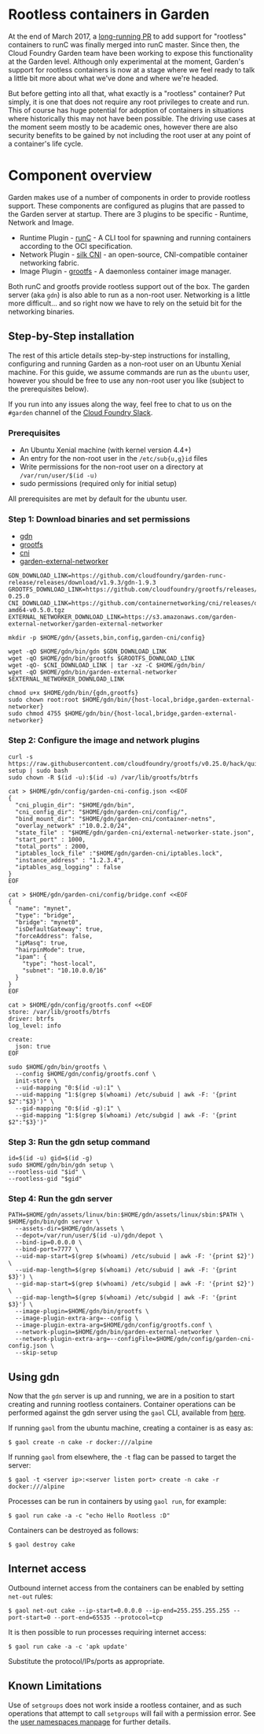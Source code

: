 # Rootless containers in Garden

At the end of March 2017, a [long-running
PR](https://github.com/opencontainers/runc/pull/774) to add support for
"rootless" containers to runC was finally merged into runC master. Since then,
the Cloud Foundry Garden team have been working to expose this functionality at
the Garden level. Although only experimental at the moment, Garden's support
for rootless containers is now at a stage where we feel ready to talk a little
bit more about what we've done and where we're headed.

But before getting into all that, what exactly is a "rootless" container? Put
simply, it is one that does not require any root privileges to create and run.
This of course has huge potential for adoption of containers in situations
where historically this may not have been possible. The driving use cases at
the moment seem mostly to be academic ones, however there are also security
benefits to be gained by not including the root user at any point of a
container's life cycle.

# Component overview

Garden makes use of a number of components in order to provide rootless
support. These components are configured as plugins that are passed to the
Garden server at startup. There are 3 plugins to be specific - Runtime, Network
and Image.

* Runtime Plugin - [runC](https://github.com/opencontainers/runc) - A CLI tool
  for spawning and running containers according to the OCI specification.
* Network Plugin - [silk CNI](https://github.com/cloudfoundry-incubator/silk) -
  an open-source, CNI-compatible container networking fabric.
* Image Plugin - [grootfs](https://github.com/cloudfoundry/grootfs) - A
  daemonless container image manager.

Both runC and grootfs provide rootless support out of the box. The garden
server (aka `gdn`) is also able to run as a non-root user. Networking is a
little more difficult... and so right now we have to rely on the setuid bit for
the networking binaries.

## Step-by-Step installation

The rest of this article details step-by-step instructions for installing,
configuring and running Garden as a non-root user on an Ubuntu Xenial machine.
For this guide, we assume commands are run as the `ubuntu` user, however you
should be free to use any non-root user you like (subject to the prerequisites
below).

If you run into any issues along the way, feel free to chat to us on the
`#garden` channel of the [Cloud Foundry Slack](http://slack.cloudfoundry.org/).

### Prerequisites

* An Ubuntu Xenial machine (with kernel version 4.4+)
* An entry for the non-root user in the `/etc/sub{u,g}id` files
* Write permissions for the non-root user on a directory at `/var/run/user/$(id -u)`
* sudo permissions (required only for initial setup)

All prerequisites are met by default for the ubuntu user.

### Step 1: Download binaries and set permissions

* [gdn](https://github.com/cloudfoundry/garden-runc-release/releases/download/v1.9.3/gdn-1.9.3)
* [grootfs](https://github.com/cloudfoundry/grootfs/releases/download/v0.25.0/grootfs-0.25.0)
* [cni](https://github.com/containernetworking/cni/releases/download/v0.5.0/cni-amd64-v0.5.0.tgz)
* [garden-external-networker](https://s3.amazonaws.com/garden-external-networker/garden-external-networker)

```
GDN_DOWNLOAD_LINK=https://github.com/cloudfoundry/garden-runc-release/releases/download/v1.9.3/gdn-1.9.3
GROOTFS_DOWNLOAD_LINK=https://github.com/cloudfoundry/grootfs/releases/download/v0.25.0/grootfs-0.25.0
CNI_DOWNLOAD_LINK=https://github.com/containernetworking/cni/releases/download/v0.5.0/cni-amd64-v0.5.0.tgz
EXTERNAL_NETWORKER_DOWNLOAD_LINK=https://s3.amazonaws.com/garden-external-networker/garden-external-networker

mkdir -p $HOME/gdn/{assets,bin,config,garden-cni/config}

wget -qO $HOME/gdn/bin/gdn $GDN_DOWNLOAD_LINK
wget -qO $HOME/gdn/bin/grootfs $GROOTFS_DOWNLOAD_LINK
wget -qO- $CNI_DOWNLOAD_LINK | tar -xz -C $HOME/gdn/bin/
wget -qO $HOME/gdn/bin/garden-external-networker $EXTERNAL_NETWORKER_DOWNLOAD_LINK

chmod u+x $HOME/gdn/bin/{gdn,grootfs}
sudo chown root:root $HOME/gdn/bin/{host-local,bridge,garden-external-networker}
sudo chmod 4755 $HOME/gdn/bin/{host-local,bridge,garden-external-networker}
```

### Step 2: Configure the image and network plugins

```
curl -s https://raw.githubusercontent.com/cloudfoundry/grootfs/v0.25.0/hack/quick-setup | sudo bash
sudo chown -R $(id -u):$(id -u) /var/lib/grootfs/btrfs

cat > $HOME/gdn/config/garden-cni-config.json <<EOF
{
  "cni_plugin_dir": "$HOME/gdn/bin",
  "cni_config_dir": "$HOME/gdn/garden-cni/config/",
  "bind_mount_dir": "$HOME/gdn/garden-cni/container-netns",
  "overlay_network" :"10.0.2.0/24",
  "state_file" : "$HOME/gdn/garden-cni/external-networker-state.json",
  "start_port" : 1000,
  "total_ports" : 2000,
  "iptables_lock_file" :"$HOME/gdn/garden-cni/iptables.lock",
  "instance_address" : "1.2.3.4",
  "iptables_asg_logging" : false
}
EOF

cat > $HOME/gdn/garden-cni/config/bridge.conf <<EOF
{
  "name": "mynet",
  "type": "bridge",
  "bridge": "mynet0",
  "isDefaultGateway": true,
  "forceAddress": false,
  "ipMasq": true,
  "hairpinMode": true,
  "ipam": {
    "type": "host-local",
    "subnet": "10.10.0.0/16"
  }
}
EOF

cat > $HOME/gdn/config/grootfs.conf <<EOF
store: /var/lib/grootfs/btrfs
driver: btrfs
log_level: info

create:
  json: true
EOF

sudo $HOME/gdn/bin/grootfs \
  --config $HOME/gdn/config/grootfs.conf \
  init-store \
  --uid-mapping "0:$(id -u):1" \
  --uid-mapping "1:$(grep $(whoami) /etc/subuid | awk -F: '{print $2":"$3}')" \
  --gid-mapping "0:$(id -g):1" \
  --gid-mapping "1:$(grep $(whoami) /etc/subgid | awk -F: '{print $2":"$3}')"
```

### Step 3: Run the gdn setup command

```
id=$(id -u) gid=$(id -g)
sudo $HOME/gdn/bin/gdn setup \
--rootless-uid "$id" \
--rootless-gid "$gid"
```

### Step 4: Run the gdn server

```
PATH=$HOME/gdn/assets/linux/bin:$HOME/gdn/assets/linux/sbin:$PATH \
$HOME/gdn/bin/gdn server \
  --assets-dir=$HOME/gdn/assets \
  --depot=/var/run/user/$(id -u)/gdn/depot \
  --bind-ip=0.0.0.0 \
  --bind-port=7777 \
  --uid-map-start=$(grep $(whoami) /etc/subuid | awk -F: '{print $2}') \
  --uid-map-length=$(grep $(whoami) /etc/subuid | awk -F: '{print $3}') \
  --gid-map-start=$(grep $(whoami) /etc/subgid | awk -F: '{print $2}') \
  --gid-map-length=$(grep $(whoami) /etc/subgid | awk -F: '{print $3}') \
  --image-plugin=$HOME/gdn/bin/grootfs \
  --image-plugin-extra-arg=--config \
  --image-plugin-extra-arg=$HOME/gdn/config/grootfs.conf \
  --network-plugin=$HOME/gdn/bin/garden-external-networker \
  --network-plugin-extra-arg=--configFile=$HOME/gdn/config/garden-cni-config.json \
  --skip-setup
```

## Using gdn

Now that the `gdn` server is up and running, we are in a position to start
creating and running rootless containers. Container operations can be performed
against the gdn server using the `gaol` CLI, available from
[here](https://github.com/contraband/gaol/releases).

If running `gaol` from the ubuntu machine, creating a container is as easy as:

```
$ gaol create -n cake -r docker:///alpine
```

If running `gaol` from elsewhere, the `-t` flag can be passed to target the
server:

```
$ gaol -t <server ip>:<server listen port> create -n cake -r docker:///alpine
```

Processes can be run in containers by using `gaol run`, for example:

```
$ gaol run cake -a -c "echo Hello Rootless :D"
```

Containers can be destroyed as follows:

```
$ gaol destroy cake
```

## Internet access

Outbound internet access from the containers can be enabled by setting
`net-out` rules:

```
$ gaol net-out cake --ip-start=0.0.0.0 --ip-end=255.255.255.255 --port-start=0 --port-end=65535 --protocol=tcp
```

It is then possible to run processes requiring internet access:

```
$ gaol run cake -a -c 'apk update'
```

Substitute the protocol/IPs/ports as appropriate.

## Known Limitations

Use of `setgroups` does not work inside a rootless container, and as such
operations that attempt to call `setgroups` will fail with a permission error.
See the [user namespaces manpage](http://man7.org/linux/man-pages/man7/user_namespaces.7.html)
for further details.
